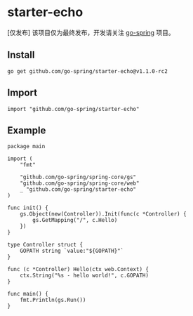 # starter-echo

[仅发布] 该项目仅为最终发布，开发请关注 [go-spring](https://github.com/go-spring/go-spring) 项目。

## Install

```
go get github.com/go-spring/starter-echo@v1.1.0-rc2 
```

## Import

```
import "github.com/go-spring/starter-echo"
```

## Example

```
package main

import (
	"fmt"

	"github.com/go-spring/spring-core/gs"
	"github.com/go-spring/spring-core/web"
	_ "github.com/go-spring/starter-echo"
)

func init() {
	gs.Object(new(Controller)).Init(func(c *Controller) {
		gs.GetMapping("/", c.Hello)
	})
}

type Controller struct {
	GOPATH string `value:"${GOPATH}"`
}

func (c *Controller) Hello(ctx web.Context) {
	ctx.String("%s - hello world!", c.GOPATH)
}

func main() {
	fmt.Println(gs.Run())
}
```